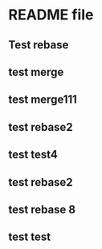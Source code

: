 # README file 
## Test rebase
## test merge

## test merge111
## test rebase2
## test test4

## test rebase2

## test rebase 8

## test test

